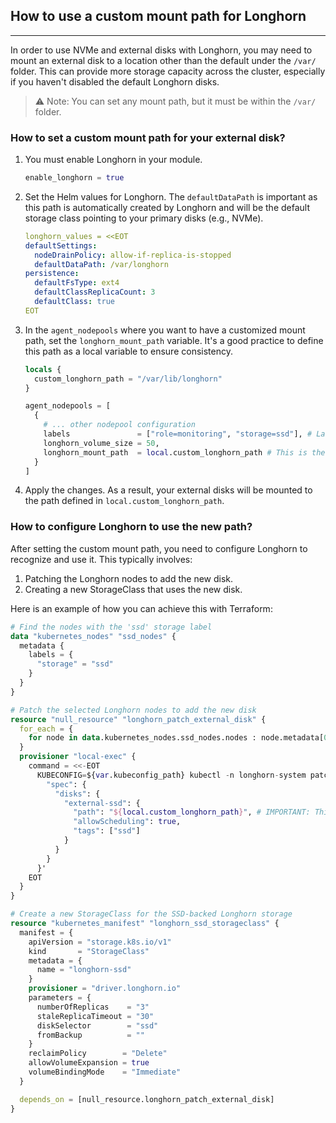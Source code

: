 ## How to use a custom mount path for Longhorn
<hr>

In order to use NVMe and external disks with Longhorn, you may need to mount an external disk to a location other than the default under the `/var/` folder. This can provide more storage capacity across the cluster, especially if you haven't disabled the default Longhorn disks.

> ⚠️ Note: You can set any mount path, but it must be within the `/var/` folder.

### How to set a custom mount path for your external disk?

1.  You must enable Longhorn in your module.
    ```terraform
    enable_longhorn = true
    ```

2.  Set the Helm values for Longhorn. The `defaultDataPath` is important as this path is automatically created by Longhorn and will be the default storage class pointing to your primary disks (e.g., NVMe).
    ```yaml
    longhorn_values = <<EOT
    defaultSettings:
      nodeDrainPolicy: allow-if-replica-is-stopped
      defaultDataPath: /var/longhorn
    persistence:
      defaultFsType: ext4
      defaultClassReplicaCount: 3
      defaultClass: true
    EOT
    ```

3.  In the `agent_nodepools` where you want to have a customized mount path, set the `longhorn_mount_path` variable. It's a good practice to define this path as a local variable to ensure consistency.

    ```terraform
    locals {
      custom_longhorn_path = "/var/lib/longhorn"
    }

    agent_nodepools = [
      {
        # ... other nodepool configuration
        labels               = ["role=monitoring", "storage=ssd"], # Label we use to filter nodes
        longhorn_volume_size = 50,
        longhorn_mount_path  = local.custom_longhorn_path # This is the custom path
      }
    ]
    ```

4.  Apply the changes. As a result, your external disks will be mounted to the path defined in `local.custom_longhorn_path`.

### How to configure Longhorn to use the new path?

After setting the custom mount path, you need to configure Longhorn to recognize and use it. This typically involves:
1.  Patching the Longhorn nodes to add the new disk.
2.  Creating a new StorageClass that uses the new disk.

Here is an example of how you can achieve this with Terraform:

```terraform
# Find the nodes with the 'ssd' storage label
data "kubernetes_nodes" "ssd_nodes" {
  metadata {
    labels = {
      "storage" = "ssd"
    }
  }
}

# Patch the selected Longhorn nodes to add the new disk
resource "null_resource" "longhorn_patch_external_disk" {
  for_each = {
    for node in data.kubernetes_nodes.ssd_nodes.nodes : node.metadata[0].name => node.metadata[0].name
  }
  provisioner "local-exec" {
    command = <<-EOT
      KUBECONFIG=${var.kubeconfig_path} kubectl -n longhorn-system patch nodes.longhorn.io ${each.key} --type merge -p '{
        "spec": {
          "disks": {
            "external-ssd": {
              "path": "${local.custom_longhorn_path}", # IMPORTANT: This path must match the 'longhorn_mount_path' for the nodes selected by the 'storage=ssd' label.
              "allowScheduling": true,
              "tags": ["ssd"]
            }
          }
        }
      }'
    EOT
  }
}

# Create a new StorageClass for the SSD-backed Longhorn storage
resource "kubernetes_manifest" "longhorn_ssd_storageclass" {
  manifest = {
    apiVersion = "storage.k8s.io/v1"
    kind       = "StorageClass"
    metadata = {
      name = "longhorn-ssd"
    }
    provisioner = "driver.longhorn.io"
    parameters = {
      numberOfReplicas    = "3"
      staleReplicaTimeout = "30"
      diskSelector        = "ssd"
      fromBackup          = ""
    }
    reclaimPolicy        = "Delete"
    allowVolumeExpansion = true
    volumeBindingMode    = "Immediate"
  }

  depends_on = [null_resource.longhorn_patch_external_disk]
}